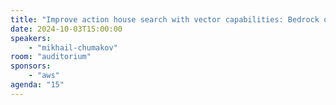 ```yaml
---
title: "Improve action house search with vector capabilities: Bedrock or SageMaker Serverless inference."
date: 2024-10-03T15:00:00
speakers:
    - "mikhail-chumakov"
room: "auditorium"
sponsors: 
    - "aws"
agenda: "15"
---
```


